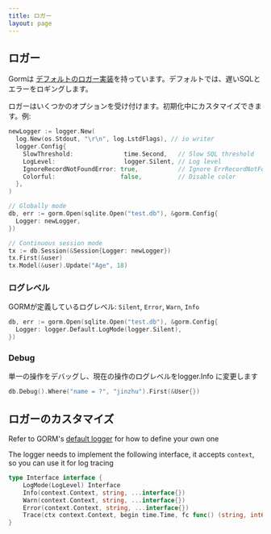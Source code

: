 ```yaml
---
title: ロガー
layout: page
---
```


## ロガー

Gormは [デフォルトのロガー実装](https://github.com/go-gorm/gorm/blob/master/logger/logger.go)を持っています。デフォルトでは、遅いSQLとエラーをロギングします。

ロガーはいくつかのオプションを受け付けます。初期化中にカスタマイズできます。例:

```go
newLogger := logger.New(
  log.New(os.Stdout, "\r\n", log.LstdFlags), // io writer
  logger.Config{
    SlowThreshold:              time.Second,   // Slow SQL threshold
    LogLevel:                   logger.Silent, // Log level
    IgnoreRecordNotFoundError: true,           // Ignore ErrRecordNotFound error for logger
    Colorful:                  false,          // Disable color
  },
)

// Globally mode
db, err := gorm.Open(sqlite.Open("test.db"), &gorm.Config{
  Logger: newLogger,
})

// Continuous session mode
tx := db.Session(&Session{Logger: newLogger})
tx.First(&user)
tx.Model(&user).Update("Age", 18)
```

### ログレベル

GORMが定義しているログレベル: `Silent`, `Error`, `Warn`, `Info`

```go
db, err := gorm.Open(sqlite.Open("test.db"), &gorm.Config{
  Logger: logger.Default.LogMode(logger.Silent),
})
```

### Debug

単一の操作をデバッグし、現在の操作のログレベルをlogger.Info に変更します

```go
db.Debug().Where("name = ?", "jinzhu").First(&User{})
```

## ロガーのカスタマイズ

Refer to GORM's [default logger](https://github.com/go-gorm/gorm/blob/master/logger/logger.go) for how to define your own one

The logger needs to implement the following interface, it accepts `context`, so you can use it for log tracing

```go
type Interface interface {
    LogMode(LogLevel) Interface
    Info(context.Context, string, ...interface{})
    Warn(context.Context, string, ...interface{})
    Error(context.Context, string, ...interface{})
    Trace(ctx context.Context, begin time.Time, fc func() (string, int64), err error)
}
```
